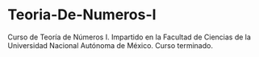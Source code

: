 # Teoria-De-Numeros-I
Curso de Teoría de Números I. Impartido en la Facultad de Ciencias de la Universidad Nacional Autónoma de México.
Curso terminado.
